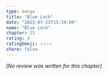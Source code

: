 ```yaml
---
type: manga
title: "Blue Lock"
date: "2023-07-23T15:34:09"
name: "Blue Lock"
chapter: 21
rating: 4
ratingEmoji: ⭐️⭐️⭐️⭐️
share: false
---
```


*[No review was written for this chapter]*
